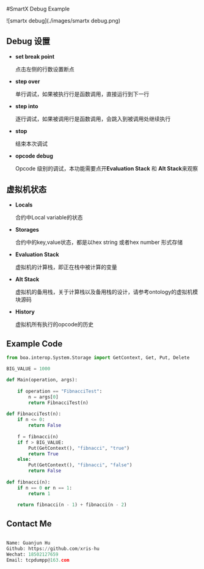 #SmartX Debug Example


![smartx debug](./images/smartx debug.png)



## Debug 设置
- **set break point**

  点击左侧的行数设置断点

- **step over** 

  单行调试，如果被执行行是函数调用，直接运行到下一行

- **step into** 

  逐行调试，如果被调用行是函数调用，会跳入到被调用处继续执行

- **stop** 

  结束本次调试
  
- **opcode debug** 

  Opcode 级别的调试，本功能需要点开**Evaluation Stack** 和 **Alt Stack**来观察


## 虚拟机状态

- **Locals**

  合约中Local variable的状态

- **Storages**

  合约中的key,value状态，都是以hex string 或者hex number 形式存储

- **Evaluation Stack**

  虚拟机的计算栈，即正在栈中被计算的变量
  
- **Alt Stack**

  虚拟机的备用栈，关于计算栈以及备用栈的设计，请参考ontology的虚拟机模块源码

- **History**

  虚拟机所有执行的opcode的历史

## Example Code

```python
from boa.interop.System.Storage import GetContext, Get, Put, Delete

BIG_VALUE = 1000

def Main(operation, args):
  
    if operation == "FibnacciTest":
        n = args[0]
        return FibnacciTest(n)   
           
def FibnacciTest(n):
    if n <= 0:
        return False
        
    f = fibnacci(n)
    if f > BIG_VALUE:
        Put(GetContext(), "fibnacci", "true")
        return True
    else:
        Put(GetContext(), "fibnacci", "false")
        return False
    
def fibnacci(n):
    if n == 0 or n == 1:
        return 1

    return fibnacci(n - 1) + fibnacci(n - 2)
```
## Contact Me
```python

Name: Guanjun Hu 
Github: https://github.com/xris-hu
Wechat: 18502127659
Email: tcpdumpp@163.com
```
